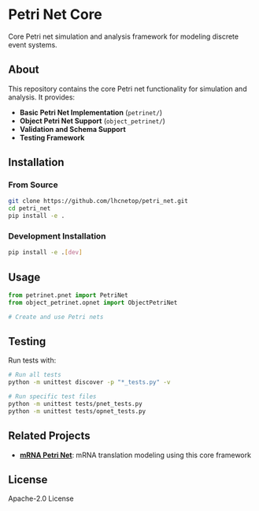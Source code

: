 # Petri Net Core

Core Petri net simulation and analysis framework for modeling discrete event systems.

## About

This repository contains the core Petri net functionality for simulation and analysis. It provides:

- **Basic Petri Net Implementation** (`petrinet/`)
- **Object Petri Net Support** (`object_petrinet/`)
- **Validation and Schema Support**
- **Testing Framework**

## Installation

### From Source
```bash
git clone https://github.com/lhcnetop/petri_net.git
cd petri_net
pip install -e .
```

### Development Installation
```bash
pip install -e .[dev]
```

## Usage

```python
from petrinet.pnet import PetriNet
from object_petrinet.opnet import ObjectPetriNet

# Create and use Petri nets
```

## Testing

Run tests with:
```bash
# Run all tests
python -m unittest discover -p "*_tests.py" -v

# Run specific test files
python -m unittest tests/pnet_tests.py
python -m unittest tests/opnet_tests.py
```

## Related Projects

- **[mRNA Petri Net](https://github.com/lhcnetop/mrna_petrinet)**: mRNA translation modeling using this core framework

## License

Apache-2.0 License